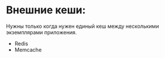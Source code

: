 # Внешние кеши:

Нужны только когда нужен единый кеш между несколькими экземплярами приложения.
  - Redis
  - Memcache
